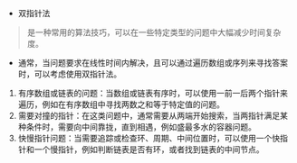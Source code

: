 - 双指针法
> 是一种常用的算法技巧，可以在一些特定类型的问题中大幅减少时间复杂度。

- 通常，当问题要求在线性时间内解决，且可以通过遍历数组或序列来寻找答案时，可以考虑使用双指针法。
1. 有序数组或链表的问题：当数组或链表有序时，可以使用一前一后两个指针来遍历，例如在有序数组中寻找两数之和等于特定值的问题。
2. 需要对撞的指针：在这类问题中，通常需要从两端开始搜索，当两指针满足某种条件时，需要向中间靠拢，直到相遇，例如盛最多水的容器问题。
3. 快慢指针问题：当需要追踪或检查环、周期、中间位置时，可以使用一个快指针和一个慢指针，例如判断链表是否有环，或者找到链表的中间节点。

